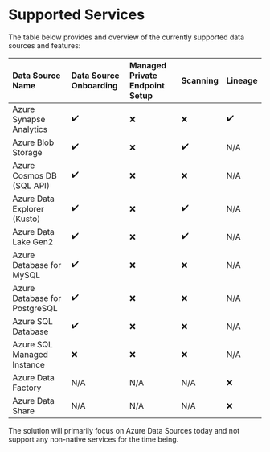 
# Supported Services

The table below provides and overview of the currently supported data sources and features:

| Data Source Name              | Data Source Onboarding | Managed Private Endpoint Setup | Scanning           | Lineage            |
|:------------------------------|:-----------------------|:-------------------------------|:-------------------|:-------------------|
| Azure Synapse Analytics       | :heavy_check_mark:     | :x:                            | :x:                | :heavy_check_mark: |
| Azure Blob Storage            | :heavy_check_mark:     | :x:                            | :heavy_check_mark: | N/A                |
| Azure Cosmos DB (SQL API)     | :heavy_check_mark:     | :x:                            | :x:                | N/A                |
| Azure Data Explorer (Kusto)   | :heavy_check_mark:     | :x:                            | :heavy_check_mark: | N/A                |
| Azure Data Lake Gen2          | :heavy_check_mark:     | :x:                            | :heavy_check_mark: | N/A                |
| Azure Database for MySQL      | :heavy_check_mark:     | :x:                            | :x:                | N/A                |
| Azure Database for PostgreSQL | :heavy_check_mark:     | :x:                            | :x:                | N/A                |
| Azure SQL Database            | :heavy_check_mark:     | :x:                            | :x:                | N/A                |
| Azure SQL Managed Instance    | :x:                    | :x:                            | :x:                | N/A                |
| Azure Data Factory            | N/A                    | N/A                            | N/A                | :x:                |
| Azure Data Share              | N/A                    | N/A                            | N/A                | :x:                |

The solution will primarily focus on Azure Data Sources today and not support any non-native services for the time being.
